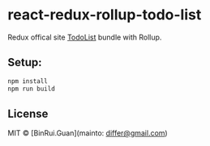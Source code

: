 react-redux-rollup-todo-list
=====

Redux offical site [TodoList](http://redux.js.org/docs/basics/ExampleTodoList.html) bundle with Rollup.

## Setup:

```bash
npm install
npm run build
```

## License

MIT &copy; [BinRui.Guan](mainto: differ@gmail.com)
